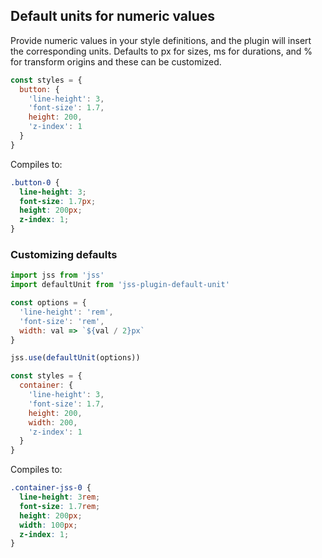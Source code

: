 ## Default units for numeric values

Provide numeric values in your style definitions, and the plugin will insert the corresponding units. Defaults to px for sizes, ms for durations, and % for transform origins and these can be customized.

```javascript
const styles = {
  button: {
    'line-height': 3,
    'font-size': 1.7,
    height: 200,
    'z-index': 1
  }
}
```

Compiles to:

```css
.button-0 {
  line-height: 3;
  font-size: 1.7px;
  height: 200px;
  z-index: 1;
}
```

### Customizing defaults

```javascript
import jss from 'jss'
import defaultUnit from 'jss-plugin-default-unit'

const options = {
  'line-height': 'rem',
  'font-size': 'rem',
  width: val => `${val / 2}px`
}

jss.use(defaultUnit(options))

const styles = {
  container: {
    'line-height': 3,
    'font-size': 1.7,
    height: 200,
    width: 200,
    'z-index': 1
  }
}
```

Compiles to:

```css
.container-jss-0 {
  line-height: 3rem;
  font-size: 1.7rem;
  height: 200px;
  width: 100px;
  z-index: 1;
}
```

